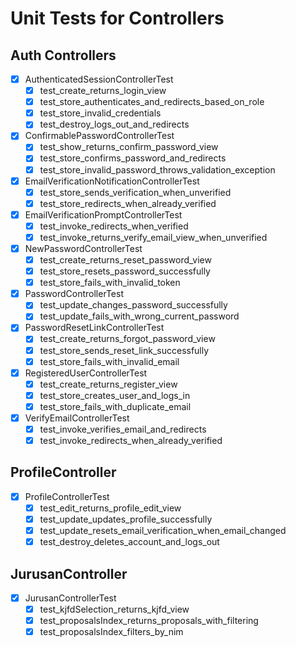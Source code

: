 # Unit Tests for Controllers

## Auth Controllers
- [x] AuthenticatedSessionControllerTest
  - [x] test_create_returns_login_view
  - [x] test_store_authenticates_and_redirects_based_on_role
  - [x] test_store_invalid_credentials
  - [x] test_destroy_logs_out_and_redirects

- [x] ConfirmablePasswordControllerTest
  - [x] test_show_returns_confirm_password_view
  - [x] test_store_confirms_password_and_redirects
  - [x] test_store_invalid_password_throws_validation_exception

- [x] EmailVerificationNotificationControllerTest
  - [x] test_store_sends_verification_when_unverified
  - [x] test_store_redirects_when_already_verified

- [x] EmailVerificationPromptControllerTest
  - [x] test_invoke_redirects_when_verified
  - [x] test_invoke_returns_verify_email_view_when_unverified

- [x] NewPasswordControllerTest
  - [x] test_create_returns_reset_password_view
  - [x] test_store_resets_password_successfully
  - [x] test_store_fails_with_invalid_token

- [x] PasswordControllerTest
  - [x] test_update_changes_password_successfully
  - [x] test_update_fails_with_wrong_current_password

- [x] PasswordResetLinkControllerTest
  - [x] test_create_returns_forgot_password_view
  - [x] test_store_sends_reset_link_successfully
  - [x] test_store_fails_with_invalid_email

- [x] RegisteredUserControllerTest
  - [x] test_create_returns_register_view
  - [x] test_store_creates_user_and_logs_in
  - [x] test_store_fails_with_duplicate_email

- [x] VerifyEmailControllerTest
  - [x] test_invoke_verifies_email_and_redirects
  - [x] test_invoke_redirects_when_already_verified

## ProfileController
- [x] ProfileControllerTest
  - [x] test_edit_returns_profile_edit_view
  - [x] test_update_updates_profile_successfully
  - [x] test_update_resets_email_verification_when_email_changed
  - [x] test_destroy_deletes_account_and_logs_out

## JurusanController
- [x] JurusanControllerTest
  - [x] test_kjfdSelection_returns_kjfd_view
  - [x] test_proposalsIndex_returns_proposals_with_filtering
  - [x] test_proposalsIndex_filters_by_nim
